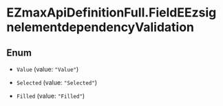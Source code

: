 # EZmaxApiDefinitionFull.FieldEEzsignelementdependencyValidation

## Enum


* `Value` (value: `"Value"`)

* `Selected` (value: `"Selected"`)

* `Filled` (value: `"Filled"`)


